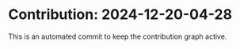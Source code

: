 # Contribution: 2024-12-20-04-28
This is an automated commit to keep the contribution graph active.
